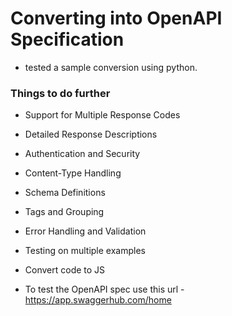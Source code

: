 # Converting into OpenAPI Specification
- tested a sample conversion using python.
### Things to do further
- Support for Multiple Response Codes
- Detailed Response Descriptions
- Authentication and Security
- Content-Type Handling
- Schema Definitions
- Tags and Grouping
- Error Handling and Validation
- Testing on multiple examples
- Convert code to JS

- To test the OpenAPI spec use this url - https://app.swaggerhub.com/home

